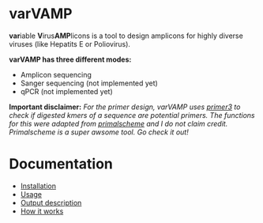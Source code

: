 # varVAMP
**var**iable **V**irus**AMP**licons is a tool to design amplicons for highly diverse viruses (like Hepatits E or Poliovirus).

**varVAMP has three different modes:**

* Amplicon sequencing
* Sanger sequencing (not implemented yet)
* qPCR (not implemented yet)

**Important disclaimer:**
*For the primer design, varVAMP uses [primer3](https://pypi.org/project/primer3-py/) to check if digested kmers of a sequence are potential primers. The functions for this were adapted from [primalscheme](www.github.com/aresti/primalscheme) and I do not claim credit. Primalscheme is a super awsome tool. Go check it out!*

# Documentation

* [Installation](docs/installation.md)
* [Usage](docs/usage.md)
* [Output description](docs/output.md)
* [How it works](docs/how_varvamp_works.md)
